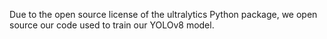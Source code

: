 Due to the open source license of the ultralytics Python package, we open source our code used to train our YOLOv8 model.
